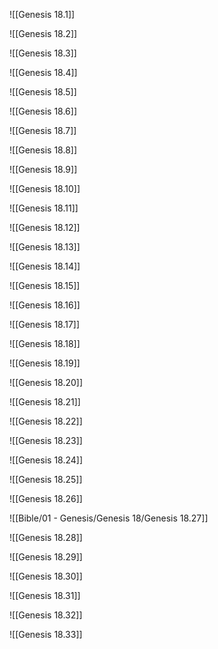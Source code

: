 ![[Genesis 18.1]]

![[Genesis 18.2]]

![[Genesis 18.3]]

![[Genesis 18.4]]

![[Genesis 18.5]]

![[Genesis 18.6]]

![[Genesis 18.7]]

![[Genesis 18.8]]

![[Genesis 18.9]]

![[Genesis 18.10]]

![[Genesis 18.11]]

![[Genesis 18.12]]

![[Genesis 18.13]]

![[Genesis 18.14]]

![[Genesis 18.15]]

![[Genesis 18.16]]

![[Genesis 18.17]]

![[Genesis 18.18]]

![[Genesis 18.19]]

![[Genesis 18.20]]

![[Genesis 18.21]]

![[Genesis 18.22]]

![[Genesis 18.23]]

![[Genesis 18.24]]

![[Genesis 18.25]]

![[Genesis 18.26]]

![[Bible/01 - Genesis/Genesis 18/Genesis 18.27]]

![[Genesis 18.28]]

![[Genesis 18.29]]

![[Genesis 18.30]]

![[Genesis 18.31]]

![[Genesis 18.32]]

![[Genesis 18.33]]
